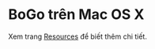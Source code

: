 BoGo trên Mac OS X
==================

Xem trang [Resources](https://github.com/BoGoEngine/bogo-osx/wiki/Resources) để biết thêm chi tiết.
